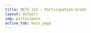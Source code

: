 ```yaml
---
title: NETS 213 - Participation Grade
layout: default
img: participate
active_tab: main_page 
---
```


